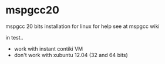 mspgcc20
========

mspgcc 20 bits  installation for linux
for help see at mspgcc wiki

in test.. 
- work with instant contiki VM
- don't work with xubuntu 12.04 (32 and 64 bits)